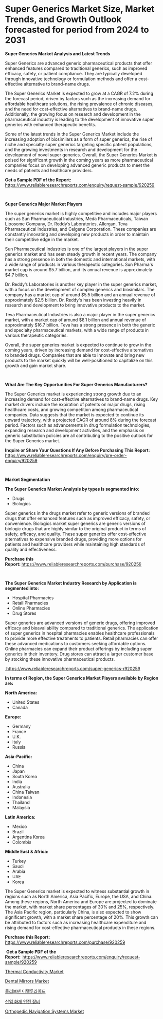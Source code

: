 <p><h1>Super Generics Market Size, Market Trends, and Growth Outlook forecasted for period from 2024 to 2031</h1></p><p><strong>Super Generics Market Analysis and Latest Trends</strong></p>
<p><p>Super Generics are advanced generic pharmaceutical products that offer enhanced features compared to traditional generics, such as improved efficacy, safety, or patient compliance. They are typically developed through innovative technology or formulation methods and offer a cost-effective alternative to brand-name drugs.</p><p>The Super Generics Market is expected to grow at a CAGR of 7.2% during the forecast period, driven by factors such as the increasing demand for affordable healthcare solutions, the rising prevalence of chronic diseases, and the need for cost-effective alternatives to brand-name drugs. Additionally, the growing focus on research and development in the pharmaceutical industry is leading to the development of innovative super generics with enhanced therapeutic benefits.</p><p>Some of the latest trends in the Super Generics Market include the increasing adoption of biosimilars as a form of super generics, the rise of niche and specialty super generics targeting specific patient populations, and the growing investments in research and development for the development of novel super generics. Overall, the Super Generics Market is poised for significant growth in the coming years as more pharmaceutical companies focus on developing advanced generic products to meet the needs of patients and healthcare providers.</p></p>
<p><strong>Get a Sample PDF of the Report:&nbsp;</strong> <a href="https://www.reliableresearchreports.com/enquiry/request-sample/920259">https://www.reliableresearchreports.com/enquiry/request-sample/920259</a></p>
<p>&nbsp;</p>
<p><strong>Super Generics Major Market Players</strong></p>
<p><p>The super generics market is highly competitive and includes major players such as Sun Pharmaceutical Industries, Meda Pharmaceuticals, Taiwan Liposome Company, Dr. Reddy’s Laboratories, Allergan, Teva Pharmaceutical Industries, and Celgene Corporation. These companies are constantly innovating and developing new products in order to maintain their competitive edge in the market.</p><p>Sun Pharmaceutical Industries is one of the largest players in the super generics market and has seen steady growth in recent years. The company has a strong presence in both the domestic and international markets, with a wide range of products in various therapeutic categories. Sun Pharma's market cap is around $5.7 billion, and its annual revenue is approximately $4.7 billion.</p><p>Dr. Reddy’s Laboratories is another key player in the super generics market, with a focus on the development of complex generics and biosimilars. The company has a market cap of around $5.5 billion and an annual revenue of approximately $2.5 billion. Dr. Reddy's has been investing heavily in research and development to bring innovative products to the market.</p><p>Teva Pharmaceutical Industries is also a major player in the super generics market, with a market cap of around $8.1 billion and annual revenue of approximately $16.7 billion. Teva has a strong presence in both the generic and specialty pharmaceutical markets, with a wide range of products in various therapeutic categories.</p><p>Overall, the super generics market is expected to continue to grow in the coming years, driven by increasing demand for cost-effective alternatives to branded drugs. Companies that are able to innovate and bring new products to the market quickly will be well-positioned to capitalize on this growth and gain market share.</p></p>
<p>&nbsp;</p>
<p><strong>What Are The Key Opportunities For Super Generics Manufacturers?</strong></p>
<p><p>The Super Generics market is experiencing strong growth due to an increasing demand for cost-effective alternatives to brand-name drugs. Key market drivers include the expiration of patents on major drugs, rising healthcare costs, and growing competition among pharmaceutical companies. Data suggests that the market is expected to continue its upward trajectory, with a projected CAGR of around 8% during the forecast period. Factors such as advancements in drug formulation technologies, expanding research and development activities, and the emphasis on generic substitution policies are all contributing to the positive outlook for the Super Generics market.</p></p>
<p><strong>Inquire or Share Your Questions If Any Before Purchasing This Report:</strong> <a href="https://www.reliableresearchreports.com/enquiry/pre-order-enquiry/920259">https://www.reliableresearchreports.com/enquiry/pre-order-enquiry/920259</a></p>
<p>&nbsp;</p>
<p><strong>Market Segmentation</strong></p>
<p><strong>The Super Generics Market Analysis by types is segmented into:</strong></p>
<p><ul><li>Drugs</li><li>Biologics</li></ul></p>
<p><p>Super generics in the drugs market refer to generic versions of branded drugs that offer enhanced features such as improved efficacy, safety, or convenience. Biologics market super generics are generic versions of biologic drugs that are highly similar to the original product in terms of safety, efficacy, and quality. These super generics offer cost-effective alternatives to expensive branded drugs, providing more options for patients and healthcare providers while maintaining high standards of quality and effectiveness.</p></p>
<p><strong>Purchase this Report:&nbsp;</strong><a href="https://www.reliableresearchreports.com/purchase/920259">https://www.reliableresearchreports.com/purchase/920259</a></p>
<p>&nbsp;</p>
<p><strong>The Super Generics Market Industry Research by Application is segmented into:</strong></p>
<p><ul><li>Hospital Pharmacies</li><li>Retail Pharmacies</li><li>Online Pharmacies</li><li>Drug Stores</li></ul></p>
<p><p>Super generics are advanced versions of generic drugs, offering improved efficacy and bioavailability compared to traditional generics. The application of super generics in hospital pharmacies enables healthcare professionals to provide more effective treatments to patients. Retail pharmacies can offer these advanced medications to customers seeking affordable options. Online pharmacies can expand their product offerings by including super generics in their inventory. Drug stores can attract a larger customer base by stocking these innovative pharmaceutical products.</p></p>
<p><a href="https://www.reliableresearchreports.com/super-generics-r920259">&nbsp;https://www.reliableresearchreports.com/super-generics-r920259</a></p>
<p><strong>In terms of Region, the Super Generics Market Players available by Region are:</strong></p>
<p>
    <p> <strong> North America: </strong>
        <ul>
            <li>United States</li>
            <li>Canada</li>
        </ul>
        </p> 
    <p> <strong> Europe: </strong>
        <ul>
            <li>Germany</li>
            <li>France</li>
            <li>U.K.</li>
            <li>Italy</li>
            <li>Russia</li>
        </ul>
        </p> 
    <p> <strong> Asia-Pacific: </strong>
        <ul>
            <li>China</li>
            <li>Japan</li>
            <li>South Korea</li>
            <li>India</li>
            <li>Australia</li>
            <li>China Taiwan</li>
            <li>Indonesia</li>
            <li>Thailand</li>
            <li>Malaysia</li>
        </ul>
        </p> 
    <p> <strong> Latin America: </strong>
        <ul>
            <li>Mexico</li>
            <li>Brazil</li>
            <li>Argentina Korea</li>
            <li>Colombia</li>
        </ul>
        </p> 
    <p> <strong> Middle East & Africa: </strong>
        <ul>
            <li>Turkey</li>
            <li>Saudi</li>
            <li>Arabia</li>
            <li>UAE</li>
            <li>Korea</li>
        </ul>
    </p>
    </p>
<p><p>The Super Generics market is expected to witness substantial growth in regions such as North America, Asia Pacific, Europe, the USA, and China. Among these regions, North America and Europe are projected to dominate the market, with market share percentages of 30% and 25%, respectively. The Asia Pacific region, particularly China, is also expected to show significant growth, with a market share percentage of 20%. This growth can be attributed to factors such as increasing healthcare expenditure and rising demand for cost-effective pharmaceutical products in these regions.</p></p>
<p><strong>Purchase this Report: </strong><a href="https://www.reliableresearchreports.com/purchase/920259">https://www.reliableresearchreports.com/purchase/920259</a></p>
<p>&nbsp;<strong>Get a Sample PDF of the Report:&nbsp;&nbsp;</strong><a href="https://www.reliableresearchreports.com/enquiry/request-sample/920259">https://www.reliableresearchreports.com/enquiry/request-sample/920259</a></p>
<p><strong></strong></p>
<p><p><a href="https://github.com/sonuprakash1/Market-Research-Report-List-2/blob/main/thermal-conductivity-market.md">Thermal Conductivity Market</a></p><p><a href="https://www.linkedin.com/pulse/dental-mirrorsnbspmarket-focuses-market-share-size-projected-yqv8e">Dental Mirrors Market</a></p><p><a href="https://medium.com/@ishacian.georges/%EB%AA%B0%EB%A6%AC%EB%B8%8C%EB%8D%B4-%EB%8B%A4%EC%9D%B4%ED%85%94%EB%A3%A8%EB%9D%BC%EC%9D%B4%EB%93%9C-%EC%8B%9C%EC%9E%A5-%EC%A0%90%EC%9C%A0%EC%9C%A8-%EB%B3%80%ED%99%94-%EB%B0%8F-%EC%8B%9C%EC%9E%A5-%EC%84%B1%EC%9E%A5%EB%8F%99%ED%96%A5-2024%EB%85%84-2031%EB%85%84-ca47725221de">몰리브덴 디텔루라이드</a></p><p><a href="https://github.com/vsn7qpua81q/Market-Research-Report-List-2/blob/main/817190252220.md">산업 화재 안전 장비</a></p><p><a href="https://www.linkedin.com/pulse/orthopedic-navigation-systems-market-comprehensive-assessment-rlzne">Orthopedic Navigation Systems Market</a></p></p>